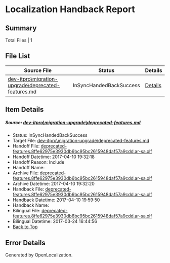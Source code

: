 # <a name='report-top'></a> Localization Handback Report

## Summary
 Total Files | 1

## File List
 Source File | Status | Details 
 ----------- | ------ | ------- 
 [dev-itpro\migration-upgrade\deprecated-features.md](https://github.com/OpenLocalizationTestOrg/AX-Docs-Sandbox/blob/1b8d6c889c69c63159d73aee2068f2dc4417b351/dev-itpro/migration-upgrade/deprecated-features.md) | InSyncHandedBackSuccess | [Details](#7a07c4e4316fc92e142d5e052f084bedae86c6e81618)

## Item Details
##### <a name='7a07c4e4316fc92e142d5e052f084bedae86c6e81618'></a> Source: [dev-itpro\migration-upgrade\deprecated-features.md](https://github.com/OpenLocalizationTestOrg/AX-Docs-Sandbox/blob/1b8d6c889c69c63159d73aee2068f2dc4417b351/dev-itpro/migration-upgrade/deprecated-features.md)
* Status: InSyncHandedBackSuccess
* Target File: [dev-itpro\migration-upgrade\deprecated-features.md](https://github.com/OpenLocalizationTestOrg/AX-Docs-Sandbox.ar-sa/blob/24c01c42dc72b0946735efff19a01da81b82862f/dev-itpro/migration-upgrade/deprecated-features.md)
* Handoff File: [deprecated-features.8ffe62975e3930db6bc95bc2615948daf57a9cdd.ar-sa.xlf](https://github.com/OpenLocalizationTestOrg/AX-Docs-Sandbox.handoff/blob/56c2414cff8bb8458c46d53cf48ebafcaccbc4c5/ol-handoff/OpenLocalizationTestOrg/AX-Docs-Sandbox.ar-sa/master/basic/deprecated-features.8ffe62975e3930db6bc95bc2615948daf57a9cdd.ar-sa.xlf)
* Handoff Datetime: 2017-04-10 19:32:18
* Handoff Reason: Include
* Handoff Name: 
* Archive File: [deprecated-features.8ffe62975e3930db6bc95bc2615948daf57a9cdd.ar-sa.xlf](https://github.com/OpenLocalizationTestOrg/AX-Docs-Sandbox.handoff/blob/bd1c34926a809c88e937c070fc7b8fdcef0c3633/ol-archive/OpenLocalizationTestOrg/AX-Docs-Sandbox.ar-sa/master/basic/deprecated-features.8ffe62975e3930db6bc95bc2615948daf57a9cdd.ar-sa.xlf)
* Archive Datetime: 2017-04-10 19:32:20
* Handback File: [deprecated-features.8ffe62975e3930db6bc95bc2615948daf57a9cdd.ar-sa.xlf](https://github.com/OpenLocalizationTestOrg/AX-Docs-Sandbox.handback/blob/83859bb05ecf4ae0b442e641a9e9d0c63efc162a/ol-handback/OpenLocalizationTestOrg/AX-Docs-Sandbox.ar-sa/master/basic/deprecated-features.8ffe62975e3930db6bc95bc2615948daf57a9cdd.ar-sa.xlf)
* Handback Datetime: 2017-04-10 19:59:50
* Handback Name: 
* Bilingual File: [deprecated-features.8ffe62975e3930db6bc95bc2615948daf57a9cdd.ar-sa.xlf](https://github.com/OpenLocalizationTestOrg/AX-Docs-Sandbox.handback/blob/42008a9ef086087bdd82f872908f7dd126951de2/ol-handback/OpenLocalizationTestOrg/AX-Docs-Sandbox.ar-sa/master/basic/deprecated-features.8ffe62975e3930db6bc95bc2615948daf57a9cdd.ar-sa.xlf)
* Bilingual Datetime: 2017-03-24 16:44:56
* [Back to Top](#report-top)


## Error Details

Generated by OpenLocalization.
